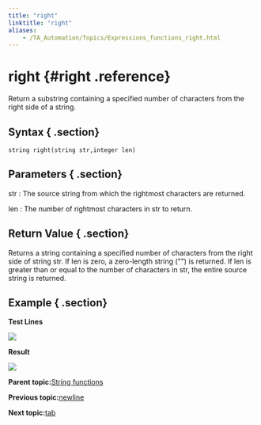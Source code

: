```yaml
--- 
title: "right"
linktitle: "right"
aliases: 
    - /TA_Automation/Topics/Expressions_functions_right.html
---
```

# right {#right .reference}

Return a substring containing a specified number of characters from the right side of a string.

## Syntax { .section}

`string right(string str,integer len)`

## Parameters { .section}

str
:   The source string from which the rightmost characters are returned.

len
:   The number of rightmost characters in str to return.

## Return Value { .section}

Returns a string containing a specified number of characters from the right side of string str. If len is zero, a zero-length string \(""\) is returned. If len is greater than or equal to the number of characters in str, the entire source string is returned.

## Example { .section}

**Test Lines**

![](../Images/automationguide_stringfunction_right_pgm.png)

**Result**

![](../Images/automationguide_stringfunction_right_res.png)

**Parent topic:**[String functions](../../TA_Automation/Topics/Expressions_string_functions.html)

**Previous topic:**[newline](../../TA_Automation/Topics/Expressions_functions_newLine.html)

**Next topic:**[tab](../../TA_Automation/Topics/Expressions_functions_tab.html)

